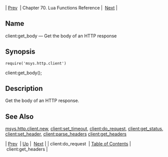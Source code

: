 | [Prev](lua.ref.client_do_request)  | Chapter 70. Lua Functions Reference |  [Next](lua.ref.client_get_headers) |

<a name="lua.ref.client_get_body"></a>
## Name

client:get_body — Get the body of an HTTP response

<a name="idp15212288"></a>
## Synopsis

`require('msys.http.client')`

client:get_body();

<a name="idp15214832"></a>
## Description

Get the body of an HTTP response.

<a name="idp15216208"></a>
## See Also

[msys.http.client.new](lua.ref.msys.http.client.new "msys.http.client.new"), [client:set_timeout](lua.ref.client_set_timeout "client:set_timeout"), [client:do_request](lua.ref.client_do_request "client:do_request"), [client:get_status](lua.ref.client_get_status "client:get_status"), [client:set_header](lua.ref.client_set_header "client:set_header"), [client:parse_headers](lua.ref.client_parse_headers "client:parse_headers") [client:get_headers](lua.ref.client_get_headers "client:get_headers")

| [Prev](lua.ref.client_do_request)  | [Up](lua.function.details) |  [Next](lua.ref.client_get_headers) |
| client:do_request  | [Table of Contents](index) |  client:get_headers |


